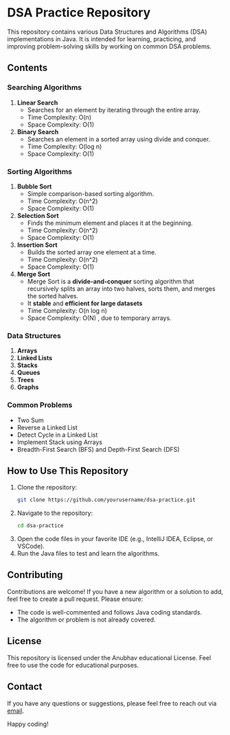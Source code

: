 # DSA Practice Repository

This repository contains various Data Structures and Algorithms (DSA) implementations in Java. It is intended for learning, practicing, and improving problem-solving skills by working on common DSA problems.

## Contents

### Searching Algorithms
1. **Linear Search**
   - Searches for an element by iterating through the entire array.
   - Time Complexity: O(n)
   - Space Complexity: O(1)
2. **Binary Search**
   - Searches an element in a sorted array using divide and conquer.
   - Time Complexity: O(log n)
   - Space Complexity: O(1)

### Sorting Algorithms
1. **Bubble Sort**
   - Simple comparison-based sorting algorithm.
   - Time Complexity: O(n^2)
   - Space Complexity: O(1)
2. **Selection Sort**
   - Finds the minimum element and places it at the beginning.
   - Time Complexity: O(n^2)
   - Space Complexity: O(1)
3. **Insertion Sort**
   - Builds the sorted array one element at a time.
   - Time Complexity: O(n^2)
   - Space Complexity: O(1)
4. **Merge Sort**
   - Merge Sort is a **divide-and-conquer** sorting algorithm that recursively splits an array into two halves, sorts them, and 
     merges the sorted halves.
   - It **stable** and **efficient for large datasets**
   - Time Complexity: O(n log n)
   - Space Complexity: O(N) , due to temporary arrays.

### Data Structures
1. **Arrays**
2. **Linked Lists**
3. **Stacks**
4. **Queues**
5. **Trees**
6. **Graphs**

### Common Problems
- Two Sum
- Reverse a Linked List
- Detect Cycle in a Linked List
- Implement Stack using Arrays
- Breadth-First Search (BFS) and Depth-First Search (DFS)

## How to Use This Repository
1. Clone the repository:
   ```bash
   git clone https://github.com/yourusername/dsa-practice.git
   ```
2. Navigate to the repository:
   ```bash
   cd dsa-practice
   ```
3. Open the code files in your favorite IDE (e.g., IntelliJ IDEA, Eclipse, or VSCode).
4. Run the Java files to test and learn the algorithms.

## Contributing
Contributions are welcome! If you have a new algorithm or a solution to add, feel free to create a pull request. Please ensure:
- The code is well-commented and follows Java coding standards.
- The algorithm or problem is not already covered.

## License
This repository is licensed under the Anubhav educational License. Feel free to use the code for educational purposes.

## Contact
If you have any questions or suggestions, please feel free to reach out via [email](mailto:anubhav7.ranjan@gmail.com).

Happy coding!

